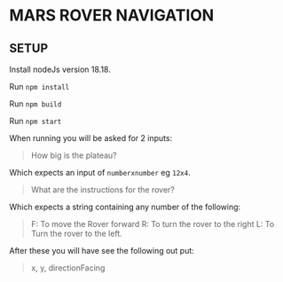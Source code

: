 # MARS ROVER NAVIGATION

## SETUP

Install nodeJs version 18.18.

Run `npm install`

Run `npm build`

Run `npm start`

When running you will be asked for 2 inputs: 

> How big is the plateau?

Which expects an input of `numberxnumber` eg `12x4`.

> What are the instructions for the rover?

Which expects a string containing any number of the following:
> F: To move the Rover forward
> R: To turn the rover to the right
> L: To Turn the rover to the left.


After these you will have see the following out put:
> x, y, directionFacing
